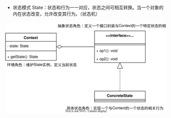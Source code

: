 - 状态模式 State：状态和行为一一对应，状态之间可相互转换。当一个对象的内在状态改变，允许改变其行为。（状态机）

<img src="../../pictures/设计模式-State.drawio.svg" width="595">
